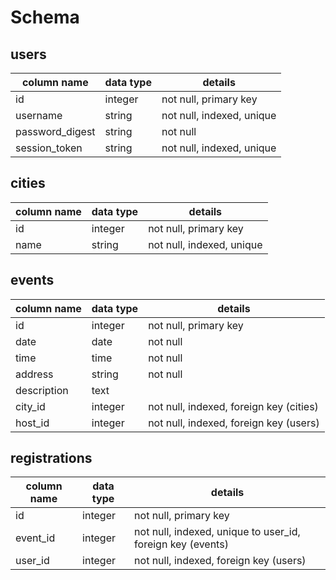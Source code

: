 # Schema

## users
column name     | data type | details
----------------|-----------|---------
id              | integer   | not null, primary key
username        | string    | not null, indexed, unique
password_digest | string    | not null
session_token   | string    | not null, indexed, unique

## cities
column name     | data type | details
----------------|-----------|---------
id              | integer   | not null, primary key
name            | string    | not null, indexed, unique


## events
column name     | data type | details
----------------|-----------|---------
id              | integer   | not null, primary key
date            | date      | not null
time            | time      | not null
address         | string    | not null
description     | text      |
city_id         | integer   | not null, indexed, foreign key (cities)
host_id         | integer   | not null, indexed, foreign key (users)


## registrations
column name     | data type | details
----------------|-----------|---------
id              | integer   | not null, primary key
event_id        | integer   | not null, indexed, unique to user_id, foreign key (events)
user_id         | integer   | not null, indexed, foreign key (users)
